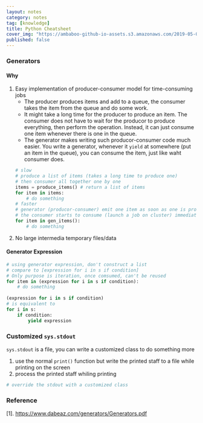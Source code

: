 ```yaml
---
layout: notes
category: notes
tag: [knowledge]
title: Python Cheatsheet
cover_img: "https://ambaboo-github-io-assets.s3.amazonaws.com/2019-05-09-shell-command-cover.png"
published: false
---
```


### Generators

#### Why

1. Easy implementation of producer-consumer model for time-consuming jobs
    - The producer produces items and add to a queue, the consumer takes the item from the queue and do some work.
    - It might take a long time for the producer to produce an item. The consumer does not have to wait for the producor to produce everything, then perform the operation. Instead, it can just consume one item whenever there is one in the queue.
    - The generator makes writing such producor-consumer code much easier. You write a generator, whenever it `yield` at somewhere (put an item in the queue), you can consume the item, just like waht consumer does.
    ```python
    # slow
    # produce a list of items (takes a long time to produce one)
    # then consumer all together one by one
    items = produce_items() # return a list of items
    for item in items:
        # do something
    # faster
    # generator (producor-consumer) emit one item as soon as one is produced
    # the consumer starts to consume (launch a job on cluster) immediately when one item is available
    for item in gen_items():
        # do something
    ```
2. No large intermedia temporary files/data

#### Generator Expression

```python
# using generator expression, don't construct a list
# compare to [expression for i in s if condition]
# Only purpose is iteration, once comsumed, can't be reused
for item in (expression for i in s if condition):
    # do something
    
(expression for i in s if condition)
# is equivalent to 
for i in s:
    if condition:
        yield expression
```

### Customized `sys.stdout`

`sys.stdout` is a file, you can write a customized class to do something more

1. use the normal `print()` function but write the printed staff to a file while printing on the screen
2. process the printed staff whiling printing

```python
# override the stdout with a customized class

```

### Reference

[1]. <https://www.dabeaz.com/generators/Generators.pdf>